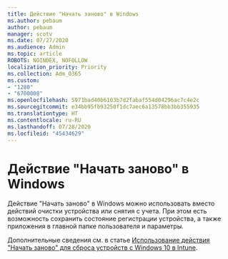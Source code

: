 ```yaml
---
title: Действие "Начать заново" в Windows
ms.author: pebaum
author: pebaum
manager: scotv
ms.date: 07/27/2020
ms.audience: Admin
ms.topic: article
ROBOTS: NOINDEX, NOFOLLOW
localization_priority: Priority
ms.collection: Adm_O365
ms.custom:
- "1280"
- "6700008"
ms.openlocfilehash: 5971bad40b6103b7d2fabaf554d04296ac7c4e2c
ms.sourcegitcommit: e34bb95fb93250f1dc7aec6a13578bb3bb355935
ms.translationtype: HT
ms.contentlocale: ru-RU
ms.lasthandoff: 07/28/2020
ms.locfileid: "45434629"
---
```

# <a name="windows-fresh-start"></a>Действие "Начать заново" в Windows

Действие "Начать заново" в Windows можно использовать вместо действий очистки устройства или снятия с учета. При этом есть возможность сохранить состояние регистрации устройства, а также приложения в главной папке пользователя и параметры.

Дополнительные сведения см. в статье [Использование действия "Начать заново" для сброса устройств с Windows 10 в Intune](https://docs.microsoft.com/intune/device-fresh-start).
